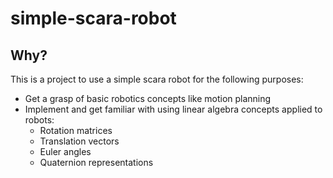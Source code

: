 # simple-scara-robot

## Why?
This is a project to use a simple scara robot for the following purposes:
- Get a grasp of basic robotics concepts like motion planning
- Implement and get familiar with using linear algebra concepts applied to robots:
  - Rotation matrices
  - Translation vectors
  - Euler angles
  - Quaternion representations
